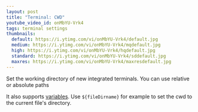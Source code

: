 ```yaml
---
layout: post
title: "Terminal: CWD"
youtube_video_id: onMbYU-Vrk4
tags: terminal settings
thumbnails:
  default: https://i.ytimg.com/vi/onMbYU-Vrk4/default.jpg
  medium: https://i.ytimg.com/vi/onMbYU-Vrk4/mqdefault.jpg
  high: https://i.ytimg.com/vi/onMbYU-Vrk4/hqdefault.jpg
  standard: https://i.ytimg.com/vi/onMbYU-Vrk4/sddefault.jpg
  maxres: https://i.ytimg.com/vi/onMbYU-Vrk4/maxresdefault.jpg
---
```


Set the working directory of new integrated terminals. You can use relative or absolute paths

It also supports [variables](https://code.visualstudio.com/docs/editor/variables-reference). Use `${fileDirname}` for example to set the cwd to the current file's directory.

